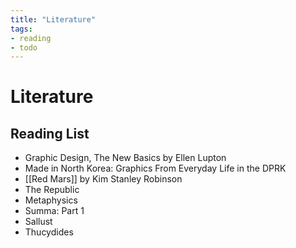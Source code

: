 ```yaml
---
title: "Literature"
tags:
- reading
- todo
---
```

# Literature
## Reading List

- Graphic Design, The New Basics by Ellen Lupton
- Made in North Korea: Graphics From Everyday Life in the DPRK
- [[Red Mars]] by Kim Stanley Robinson
- The Republic
- Metaphysics
- Summa: Part 1
- Sallust
- Thucydides